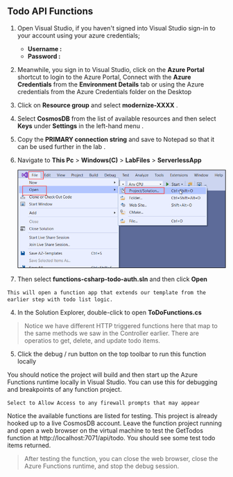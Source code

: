 ## Todo API Functions

1. Open Visual Studio, if you haven't signed into Visual Studio sign-in to your account using your azure credentials;

      - **Username : <inject key="AzureAdUserEmail" />**
      - **Password : <inject key="AzureAdUserPassword" />**
      
2. Meanwhile, you sign in to Visual Studio, click on the **Azure Portal** shortcut to login to the Azure Portal, Connect with the **Azure Credentials** from the **Environment Details** tab or using the Azure credentials from the Azure Credentials folder on the Desktop  

3. Click on **Resource group** and select **modernize-XXXX** .

4. Select **CosmosDB** from the list of available resources and then select **Keys** under **Settings** in the left-hand menu .

5. Copy the **PRIMARY connection string** and save to Notepad so that it can be used further in the lab .

3. Navigate to **This Pc** > **Windows(C)** > **LabFiles** > **ServerlessApp**

    ![VisualStudio](images/visualstudio.png)

  
3. Then select **functions-csharp-todo-auth.sln** and then click **Open**

  ```
  This will open a function app that extends our template from the earlier step with todo list logic.
 ```
    
4. In the Solution Explorer, double-click to open **ToDoFunctions.cs**
   
 > Notice we have different HTTP triggered functions here that map to the same methods we saw in the Controller earlier. 
  There are operatios to get, delete, and update todo items.


5. Click the debug / run button on the top toolbar to run this function locally

You should notice the project will build and then start up the Azure Functions runtime locally in Visual Studio. You can use this for debugging and breakpoints of any function project.

 
    Select to Allow Access to any firewall prompts that may appear
  
Notice the available functions are listed for testing. This project is already hooked up to a live CosmosDB account. Leave the function project running and open a web browser on the virtual machine to test the GetTodos function at http://localhost:7071/api/todo. You should see some test todo items returned.
 
 >After testing the function, you can close the web browser, close the Azure Functions runtime, and stop the debug session.
